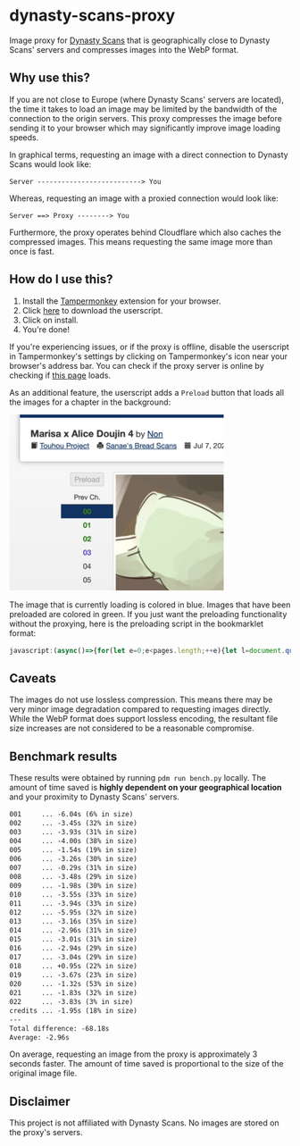 # dynasty-scans-proxy

Image proxy for [Dynasty Scans](https://dynasty-scans.com/) that is geographically close to Dynasty Scans' servers and
compresses images into the WebP format.

## Why use this?

If you are not close to Europe (where Dynasty Scans' servers are located), the time it takes to load an image may be
limited by the bandwidth of the connection to the origin servers. This proxy compresses the image before sending it to
your browser which may significantly improve image loading speeds.

In graphical terms, requesting an image with a direct connection to Dynasty Scans would look like:

```
Server --------------------------> You
```

Whereas, requesting an image with a proxied connection would look like:

```
Server ==> Proxy --------> You
```

Furthermore, the proxy operates behind Cloudflare which also caches the
compressed images. This means requesting the same image more than once
is fast.

## How do I use this?

1. Install the [Tampermonkey](https://www.tampermonkey.net/) extension for your browser.
2. Click [here](https://github.com/nanoskript/dynasty-scans-proxy/raw/main/proxy.user.js) to download the userscript.
3. Click on install.
4. You're done!

If you're experiencing issues, or if the proxy is offline, disable the userscript in Tampermonkey's settings by clicking
on
Tampermonkey's icon near your browser's address bar. You can check if the proxy server is online
by checking if [this page](https://dynasty-scans-proxy.nsk.sh/) loads.

As an additional feature, the userscript adds a `Preload` button that loads all the images for a chapter in the
background:

<img src="docs/preload.png" width="384px">

The image that is currently loading is colored in blue. Images that have been preloaded are colored in green. If you
just want the preloading functionality
without the proxying, here is the preloading script in the bookmarklet format:

```js
javascript:(async()=>{for(let e=0;e<pages.length;++e){let l=document.querySelector(`a[href="#${e+1}"]`);l.style.fontWeight="bold",l.style.color="slateblue",await fetch(pages[e].image,{mode:"no-cors"}),l.style.color="green"}})();
```

## Caveats

The images do not use lossless compression. This means there may be very minor image degradation compared to requesting
images directly. While the WebP format does support lossless encoding, the resultant file size increases are not
considered to be a reasonable compromise.

## Benchmark results

These results were obtained by running `pdm run bench.py` locally.
The amount of time saved is **highly dependent on your geographical location** and your proximity to Dynasty Scans'
servers.

```
001     ... -6.04s (6% in size)
002     ... -3.45s (32% in size)
003     ... -3.93s (31% in size)
004     ... -4.00s (38% in size)
005     ... -1.54s (19% in size)
006     ... -3.26s (30% in size)
007     ... -0.29s (31% in size)
008     ... -3.48s (29% in size)
009     ... -1.98s (30% in size)
010     ... -3.55s (33% in size)
011     ... -3.94s (33% in size)
012     ... -5.95s (32% in size)
013     ... -3.16s (35% in size)
014     ... -2.96s (31% in size)
015     ... -3.01s (31% in size)
016     ... -2.94s (29% in size)
017     ... -3.04s (29% in size)
018     ... +0.95s (22% in size)
019     ... -3.67s (23% in size)
020     ... -1.32s (53% in size)
021     ... -1.83s (32% in size)
022     ... -3.83s (3% in size)
credits ... -1.95s (18% in size)
---
Total difference: -68.18s
Average: -2.96s
```

On average, requesting an image from the proxy is approximately 3 seconds faster.
The amount of time saved is proportional to the size of the original image file.

## Disclaimer

This project is not affiliated with Dynasty Scans. No images are stored
on the proxy's servers.
